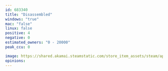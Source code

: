 ```yaml
---
id: 683340
title: "Disassembled"
windows: "true"
mac: "false"
linux: false
positive: 4
negative: 0
estimated_owners: "0 - 20000"
peak_ccu: 0

image: https://shared.akamai.steamstatic.com/store_item_assets/steam/apps/683340/header.jpg?t=1504263208
opinions:
---
```

